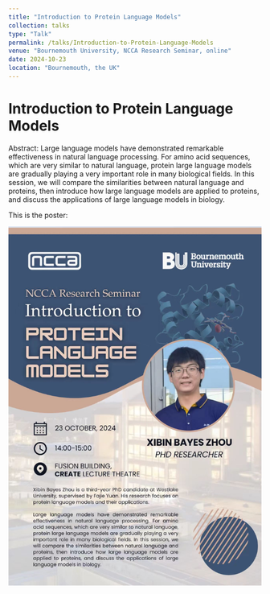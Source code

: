 ```yaml
---
title: "Introduction to Protein Language Models"
collection: talks
type: "Talk"
permalink: /talks/Introduction-to-Protein-Language-Models
venue: "Bournemouth University, NCCA Research Seminar, online"
date: 2024-10-23
location: "Bournemouth, the UK"
---
```


# Introduction to Protein Language Models


Abstract: Large language models have demonstrated remarkable effectiveness in natural language processing. For amino acid sequences, which are very similar to natural language, protein large language models are gradually playing a very important role in many biological fields. In this session, we will compare the similarities between natural language and proteins, then introduce how large language models are applied to proteins, and discuss the applications of large language models in biology.

This is the poster:

![Poster](../images/2024-10-23-NCCA-talk-poster.jpg)